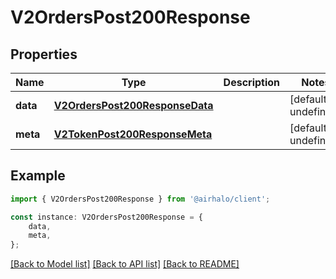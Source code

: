 # V2OrdersPost200Response


## Properties

Name | Type | Description | Notes
------------ | ------------- | ------------- | -------------
**data** | [**V2OrdersPost200ResponseData**](V2OrdersPost200ResponseData.md) |  | [default to undefined]
**meta** | [**V2TokenPost200ResponseMeta**](V2TokenPost200ResponseMeta.md) |  | [default to undefined]

## Example

```typescript
import { V2OrdersPost200Response } from '@airhalo/client';

const instance: V2OrdersPost200Response = {
    data,
    meta,
};
```

[[Back to Model list]](../README.md#documentation-for-models) [[Back to API list]](../README.md#documentation-for-api-endpoints) [[Back to README]](../README.md)
